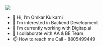 ![](https://komarev.com/ghpvc/?username=omkarkulkarni22&color=green)
- 👋 Hi, I’m Omkar Kulkarni
- 👀 I’m interested in Backend Development
- 🌱 I’m currently working with Digitap.ai
- 💞️ I collaborate with AA & BE Team
- 📫 How to reach me Call - 8805499449

<!---
omkarkulkarni22/omkarkulkarni22 is a ✨ special ✨ repository because its `README.md` (this file) appears on your GitHub profile.
You can click the Preview link to take a look at your changes.
--->
